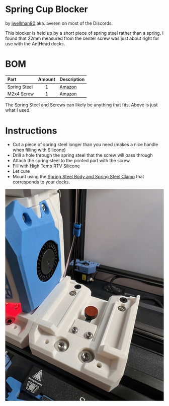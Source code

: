 # Spring Cup Blocker

by [jwellman80](https://github.com/jwellman80) aka. averen on most of the Discords. 

This blocker is held up by a short piece of spring steel rather than a spring.  I found that 22mm measured from the center screw was just about right for use with the AntHead docks.  

# BOM

|Part|Amount|Description|
|:---|:----:|:----------|
|Spring Steel| 1 | [Amazon](https://www.amazon.com/SunplusTrade-Stainless-Exhaust-Multi-Purpose-Locking/dp/B072WC1MXT) |
|M2x4 Screw| 1 | [Amazon](https://www.amazon.com/dp/B0C5JVC6Z3)|

The Spring Steel and Screws can likely be anything that fits.  Above is just what I used.  

# Instructions

- Cut a piece of spring steel longer than you need (makes a nice handle when filling with Silicone)
- Drill a hole through the spring steel that the screw will pass through
- Attach the spring steel to the printed part with the screw
- Fill with High Temp RTV Silicone
- Let cure 
- Mount using the [Spring Steel Body and Spring Steel Clamp](https://github.com/DraftShift/ModularDock/tree/main/STLs/Blockers) that corresponds to your docks. 

<center><img src="Assets/SpringCupBlocker.jpg" /></center>